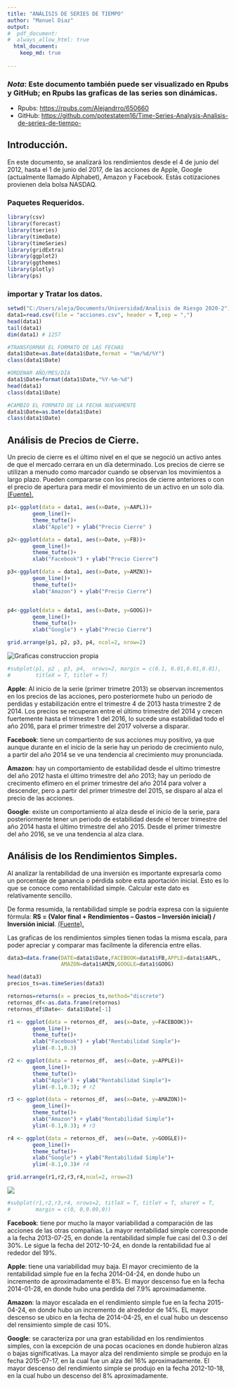 ```yaml
---
title: "ANÁLISIS DE SERIES DE TIEMPO"
author: "Manuel Diaz"
output:
#  pdf_document:
#  always_allow_html: true
  html_document:
    keep_md: true
  
---
```


### *Nota*: Este documento también puede ser visualizado en Rpubs y GitHub; en Rpubs las graficas de las series son dinámicas.

* Rpubs: https://rpubs.com/Alejandrro/650660
* GitHub: https://github.com/potestatem16/Time-Series-Analysis-Analisis-de-series-de-tiempo-

## Introducción.

En este documento, se analizará los rendimientos desde el 4 de junio del 2012, hasta el 1 de junio del 2017, de las acciones de Apple, Google (actualmente llamado Alphabet), Amazon y Facebook. Estás cotizaciones provienen dela bolsa NASDAQ.



### Paquetes Requeridos.

```r
library(csv)
library(forecast)
library(tseries)
library(timeDate)
library(timeSeries)
library(gridExtra)
library(ggplot2)
library(ggthemes)
library(plotly)
library(ps)
```

### importar y Tratar los datos.




```r
setwd("C:/Users/aleja/Documents/Universidad/Analisis de Riesgo 2020-2")
data1=read.csv(file = "acciones.csv", header = T,sep = ",")
head(data1)
tail(data1)
dim(data1) # 1257

#TRANSFORMAR EL FORMATO DE LAS FECHAS
data1$Date=as.Date(data1$Date,format = "%m/%d/%Y")
class(data1$Date)

#ORDENAR AÑO/MES/DÍA
data1$Date=format(data1$Date,"%Y-%m-%d")
head(data1)
class(data1$Date)

#CAMBIO EL FORMATO DE LA FECHA NUEVAMENTE
data1$Date=as.Date(data1$Date)
class(data1$Date)
```



## Análisis de Precios de Cierre.

Un precio de cierre es el último nivel en el que se negoció un activo antes de que el mercado cerrara en un día determinado. Los precios de cierre se utilizan a menudo como marcador cuando se observan los movimientos a largo plazo. Pueden compararse con los precios de cierre anteriores o con el precio de apertura para medir el movimiento de un activo en un solo día.[(Fuente).](https://www.ig.com/es/glosario-trading/definicion-de-precio-de-cierre#:~:text=Un%20precio%20de%20cierre%20es,los%20movimientos%20a%20largo%20plazo.)


```r
p1<-ggplot(data = data1, aes(x=Date, y=AAPL))+
        geom_line()+
        theme_tufte()+
        xlab("Apple") + ylab("Precio Cierre" )

p2<-ggplot(data = data1, aes(x=Date, y=FB))+
        geom_line()+
        theme_tufte()+
        xlab("Facebook") + ylab("Precio Cierre")

p3<-ggplot(data = data1, aes(x=Date, y=AMZN))+
        geom_line()+
        theme_tufte()+
        xlab("Amazon") + ylab("Precio Cierre")


p4<-ggplot(data = data1, aes(x=Date, y=GOOG))+
        geom_line()+
        theme_tufte()+
        xlab("Google") + ylab("Precio Cierre")
```



```r
grid.arrange(p1, p2, p3, p4, ncol=2, nrow=2)
```

![Graficas construccion propia](Analisis-de-Series-de-Tiempo_files/figure-html/unnamed-chunk-4-1.png)

```r
#subplot(p1, p2 , p3, p4,  nrows=2, margin = c(0.1, 0.01,0.01,0.01), 
#        titleX = T, titleY = T)
```


**Apple**: Al inicio de la serie (primer trimetre 2013) se observan incrementos en los precios de las acciones, pero posteriormete hubo un periodo de perdidas y estabilización entre el trimestre 4 de 2013 hasta trimestre 2 de 2014.
Los precios se recuperan entre el último trimestre del 2014 y crecen fuertemente hasta el trimestre 1 del 2016, lo sucede una estabilidad todo el año 2016, para el primer trimestre del 2017 volverse a disparar.

**Facebook**: tiene un compartiento de sus acciones muy positivo, ya que aunque durante en el inicio de la serie hay un periodo de crecimiento nulo, a partir del año 2014 se ve una tendencia al crecimiento muy pronunciada.

**Amazon**: hay un comportamiento de estabilidad desde el ultimo trimestre del año 2012 hasta el último trimestre del año 2013; hay un periodo de crecimento efímero en el primer trimestre del año 2014 para volver a descender, pero a partir del primer trimestre del 2015, se disparo al alza el precio de las acciones.

**Google**: existe un comportamiento al alza desde el inicio de la serie, para posteriormente tener un periodo de estabilidad desde el tercer trimestre del año 2014 hasta el último trimestre del año 2015. Desde el primer trimestre del año 2016, se ve una tendencia al alza clara.

## Análisis de los Rendimientos Simples.

Al analizar la rentabilidad de una inversión es importante expresarla como un porcentaje de ganancia o pérdida sobre esta aportación inicial. Esto es lo que se conoce como rentabilidad simple. Calcular este dato es relativamente sencillo. 

De forma resumida, la rentabilidad simple se podría expresa con la siguiente fórmula: **RS = (Valor final + Rendimientos – Gastos – Inversión inicial) / Inversión inicial**. [(Fuente).](https://www.ennaranja.com/inversores/conceptos-basicos/que-es-la-rentabilidad-anualizada-y-como-se-aplica-para-calcular-el-resultado-de-tu-inversion/#:~:text=De%20forma%20resumida%2C%20la%20rentabilidad,y%20con%20distintos%20horizontes%20temporales.&text=Invierte%20la%20cantidad%20que%20quieras.)

Las graficas de los rendimientos simples tienen todas la misma escala, para poder apreciar y comparar mas facilmente la diferencia entre ellas.


```r
data3=data.frame(DATE=data1$Date,FACEBOOK=data1$FB,APPLE=data1$AAPL,
                 AMAZON=data1$AMZN,GOOGLE=data1$GOOG)

head(data3)
precios_ts=as.timeSeries(data3)

retornos=returns(x = precios_ts,method="discrete")
retornos_df<-as.data.frame(retornos)
retornos_df$Date<- data1$Date[-1]
```



```r
r1 <- ggplot(data = retornos_df,  aes(x=Date, y=FACEBOOK))+
        geom_line()+
        theme_tufte()+
        xlab("Facebook") + ylab("Rentabilidad Simple")+
        ylim(-0.1,0.3)

r2 <- ggplot(data = retornos_df,  aes(x=Date, y=APPLE))+
        geom_line()+
        theme_tufte()+
        xlab("Apple") + ylab("Rentabilidad Simple")+
        ylim(-0.1,0.3); # r2

r3 <- ggplot(data = retornos_df,  aes(x=Date, y=AMAZON))+
        geom_line()+
        theme_tufte()+
        xlab("Amazon") + ylab("Rentabilidad Simple")+
        ylim(-0.1,0.3); # r3

r4 <- ggplot(data = retornos_df,  aes(x=Date, y=GOOGLE))+
        geom_line()+
        theme_tufte()+
        xlab("Google") + ylab("Rentabilidad Simple")+
        ylim(-0.1,0.3)# r4
```


```r
grid.arrange(r1,r2,r3,r4,ncol=2, nrow=2)
```

![](Analisis-de-Series-de-Tiempo_files/figure-html/unnamed-chunk-7-1.png)<!-- -->

```r
#subplot(r1,r2,r3,r4, nrows=2, titleX = T, titleY = T, shareY = T,
#        margin = c(0, 0,0.09,0))
```

**Facebook**: tiene por mucho la mayor variabilidad a comparación de las acciones de las otras compañias. La mayor rentabilidad simple corresponde a la fecha 2013-07-25, en donde la rentabilidad simple fue casi del 0.3 o del 30%. Le sigue la fecha del 2012-10-24, en donde la rentabilidad fue al rededor del 19%.

**Apple**: tiene una variabilidad muy baja. El mayor crecimiento de la rentabilidad simple fue en la fecha 2014-04-24, en donde hubo un incremento de aproximadamente el 8%. El mayor descenso fue en la fecha 2014-01-28, en donde hubo una perdida del 7.9% aproximadamente.

**Amazon**: la mayor escalada en el rendimiento simple fue en la fecha 2015-04-24, en donde hubo un incremento de alrededor de 14%. EL mayor descenso se ubico en la fecha de 2014-04-25, en el cual hubo un descenso del rensimiento simple de casi 10%.

**Google**: se caracteriza por una gran estabilidad en los rendimientos simples, con la excepción de una pocas ocaciones en donde hubieron alzas o bajas significativas.  La mayor alza del rendimiento simple se produjo en la fecha 2015-07-17, en la cual fue un alza del 16% aproximadamente. El mayor descenso del rendimiento simple se produjo en la fecha 2012-10-18, en la cual hubo un descenso del 8% aproximadamente.
